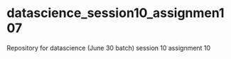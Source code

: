 # datascience_session10_assignmen107
Repository for datascience (June 30 batch) session 10 assignment 10
